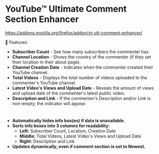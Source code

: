# YouTube™ Ultimate Comment Section Enhancer
https://addons.mozilla.org/firefox/addon/yt-ult-comment-enhancer/

🚀 Features:

*   **Subscriber Count** - See how many subscribers the commenter has.
*   **Channel Location** - Shows the country of the commenter (if they set their location in their about page).
*   **Channel Creation Date** - Indicates when the commenter created their YouTube channel.
*   **Total Videos** - Displays the total number of videos uploaded to the commenter's YouTube channel.
*   **Latest Video's Views and Upload Date** - Reveals the amount of views and upload date of the commenter's latest public video.
*   **Description and Link** - If the commenter's Description and/or Link is non-empty, the indicator will appear.
#
*   **Automatically hides info box(es) if data is unavailable.**
*   **Sorts info boxes into 3 columns for readability:**
    *   **Left:** Subscriber Count, Location, Creation Date
    *   **Middle:** Total Videos, Latest Video's Views and Upload Date
    *   **Right:** Description and Link
*   **Updates dynamically, even if comment section is set to Newest.**
